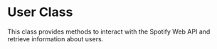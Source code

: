 # User Class

This class provides methods to interact with the Spotify Web API and retrieve information about users.